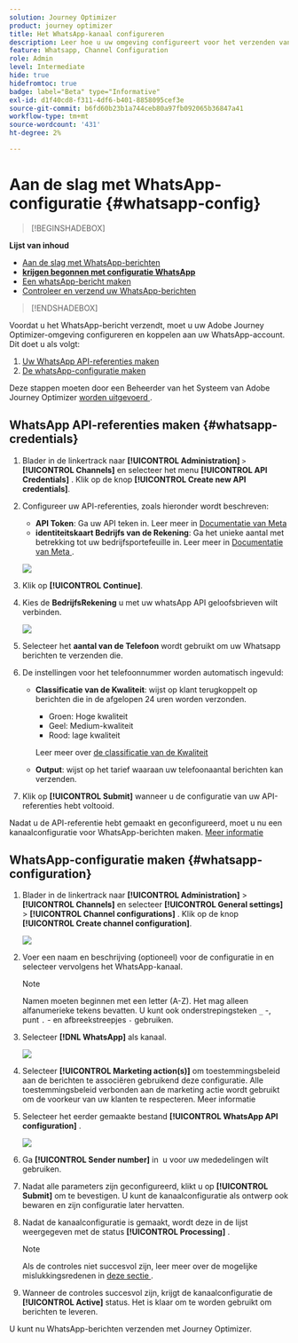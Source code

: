 ```yaml
---
solution: Journey Optimizer
product: journey optimizer
title: Het WhatsApp-kanaal configureren
description: Leer hoe u uw omgeving configureert voor het verzenden van WhatsApp-berichten met Journey Optimizer
feature: Whatsapp, Channel Configuration
role: Admin
level: Intermediate
hide: true
hidefromtoc: true
badge: label="Beta" type="Informative"
exl-id: d1f40cd8-f311-4df6-b401-8858095cef3e
source-git-commit: b6fd60b23b1a744ceb80a97fb092065b36847a41
workflow-type: tm+mt
source-wordcount: '431'
ht-degree: 2%

---
```


# Aan de slag met WhatsApp-configuratie {#whatsapp-config}

>[!BEGINSHADEBOX]

**Lijst van inhoud**

* [Aan de slag met WhatsApp-berichten](get-started-whatsapp.md)
* **[krijgen begonnen met configuratie WhatsApp](whatsapp-configuration.md)**
* [Een whatsApp-bericht maken](create-whatsapp.md)
* [Controleer en verzend uw WhatsApp-berichten](send-whatsapp.md)

>[!ENDSHADEBOX]

Voordat u het WhatsApp-bericht verzendt, moet u uw Adobe Journey Optimizer-omgeving configureren en koppelen aan uw WhatsApp-account. Dit doet u als volgt:

1. [Uw WhatsApp API-referenties maken](#WhatsApp-credentials)
1. [De whatsApp-configuratie maken](#WhatsApp-configuration)

Deze stappen moeten door een Beheerder van het Systeem van Adobe Journey Optimizer [ worden uitgevoerd ](../start/path/administrator.md).

## WhatsApp API-referenties maken {#whatsapp-credentials}

1. Blader in de linkertrack naar **[!UICONTROL Administration]** `>` **[!UICONTROL Channels]** en selecteer het menu **[!UICONTROL API Credentials]** . Klik op de knop **[!UICONTROL Create new API credentials]**.

1. Configureer uw API-referenties, zoals hieronder wordt beschreven:

   * **API Token**: Ga uw API teken in. Leer meer in [ Documentatie van Meta ](https://developers.facebook.com/docs/facebook-login/guides/access-tokens/)
   * **identiteitskaart Bedrijfs van de Rekening**: Ga het unieke aantal met betrekking tot uw bedrijfsportefeuille in. Leer meer in [ Documentatie van Meta ](https://www.facebook.com/business/help/1181250022022158?id=180505742745347).

   ![](assets/whatsapp-api.png)

1. Klik op **[!UICONTROL Continue]**.

1. Kies de **BedrijfsRekening** u met uw whatsApp API geloofsbrieven wilt verbinden.

   ![](assets/whatsapp-api-2.png)

1. Selecteer het **aantal van de Telefoon** wordt gebruikt om uw Whatsapp berichten te verzenden die.

1. De instellingen voor het telefoonnummer worden automatisch ingevuld:

   * **Classificatie van de Kwaliteit**: wijst op klant terugkoppelt op berichten die in de afgelopen 24 uren worden verzonden.
      * Groen: Hoge kwaliteit
      * Geel: Medium-kwaliteit
      * Rood: lage kwaliteit

     Leer meer over [ de classificatie van de Kwaliteit ](https://www.facebook.com/business/help/766346674749731#)

   * **Output**: wijst op het tarief waaraan uw telefoonaantal berichten kan verzenden.

1. Klik op **[!UICONTROL Submit]** wanneer u de configuratie van uw API-referenties hebt voltooid.

Nadat u de API-referentie hebt gemaakt en geconfigureerd, moet u nu een kanaalconfiguratie voor WhatsApp-berichten maken. [Meer informatie](#whatsapp-configuration)

## WhatsApp-configuratie maken {#whatsapp-configuration}

1. Blader in de linkertrack naar **[!UICONTROL Administration]** > **[!UICONTROL Channels]** en selecteer **[!UICONTROL General settings]** > **[!UICONTROL Channel configurations]** . Klik op de knop **[!UICONTROL Create channel configuration]**.

   ![](assets/whatsapp-config-1.png)

1. Voer een naam en beschrijving (optioneel) voor de configuratie in en selecteer vervolgens het WhatsApp-kanaal.

   >[!NOTE]
   >
   > Namen moeten beginnen met een letter (A-Z). Het mag alleen alfanumerieke tekens bevatten. U kunt ook onderstrepingsteken `_` -, punt `.` - en afbreekstreepjes `-` gebruiken.

1. Selecteer **[!DNL WhatsApp]** als kanaal.

   ![](assets/whatsapp-config-2.png)

1. Selecteer **[!UICONTROL Marketing action(s)]** om toestemmingsbeleid aan de berichten te associëren gebruikend deze configuratie. Alle toestemmingsbeleid verbonden aan de marketing actie wordt gebruikt om de voorkeur van uw klanten te respecteren. Meer informatie

1. Selecteer het eerder gemaakte bestand **[!UICONTROL WhatsApp API configuration]** .

   ![](assets/whatsapp-config-3.png)

1. Ga **[!UICONTROL Sender number]** in &#x200B; u voor uw mededelingen wilt gebruiken.

1. Nadat alle parameters zijn geconfigureerd, klikt u op **[!UICONTROL Submit]** om te bevestigen. U kunt de kanaalconfiguratie als ontwerp ook bewaren en zijn configuratie later hervatten.

1. Nadat de kanaalconfiguratie is gemaakt, wordt deze in de lijst weergegeven met de status **[!UICONTROL Processing]** .

   >[!NOTE]
   >
   >Als de controles niet succesvol zijn, leer meer over de mogelijke mislukkingsredenen in [ deze sectie ](../configuration/channel-surfaces.md).

1. Wanneer de controles succesvol zijn, krijgt de kanaalconfiguratie de **[!UICONTROL Active]** status. Het is klaar om te worden gebruikt om berichten te leveren.

U kunt nu WhatsApp-berichten verzenden met Journey Optimizer.
